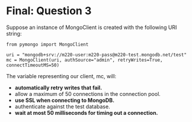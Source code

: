 # Final: Question 3


Suppose an instance of MongoClient is created with the following URI string:

```
from pymongo import MongoClient

uri = "mongodb+srv://m220-user:m220-pass@m220-test.mongodb.net/test"
mc = MongoClient(uri, authSource="admin", retryWrites=True, connectTimeoutMS=50)
```

The variable representing our client, mc, will:



- **automatically retry writes that fail.**
- allow a maximum of 50 connections in the connection pool.
- **use SSL when connecting to MongoDB.**
- authenticate against the test database.
- **wait at most 50 milliseconds for timing out a connection.**
